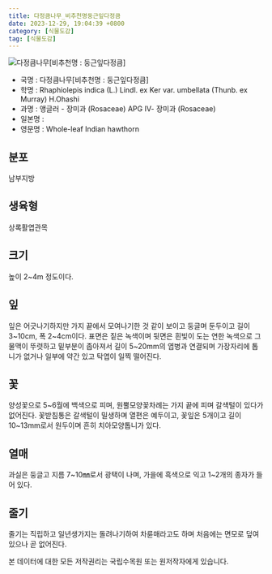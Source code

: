 ```yaml
---
title: 다정큼나무_비추천명둥근잎다정큼
date: 2023-12-29, 19:04:39 +0800
category: [식물도감]
tag: [식물도감]
---
```




![다정큼나무[비추천명 : 둥근잎다정큼]](http://www.nature.go.kr/fileUpload/plants/basic/Rosaceae/Raphiolepis/22900/3_th2.JPG)
- 국명 : 다정큼나무[비추천명 : 둥근잎다정큼]
- 학명 : Rhaphiolepis indica (L.) Lindl. ex Ker var. umbellata (Thunb. ex Murray) H.Ohashi
- 과명 : 앵글러 - 장미과 (Rosaceae) APG Ⅳ- 장미과 (Rosaceae)
- 일본명 : 
- 영문명 : Whole-leaf Indian hawthorn


## 분포
남부지방
## 생육형
상록활엽관목
## 크기
높이 2~4m 정도이다.
## 잎
잎은 어긋나기하지만 가지 끝에서 모여나기한 것 같이 보이고 둥글며 둔두이고 길이 3~10cm, 폭 2~4cm이다. 표면은 짙은 녹색이며 뒷면은 흰빛이 도는 연한 녹색으로 그물맥이 뚜렷하고 밑부분이 좁아져서 길이 5~20mm의 엽병과 연결되며 가장자리에 톱니가 없거나 일부에 약간 있고 탁엽이 일찍 떨어진다.
## 꽃
양성꽃으로 5~6월에 백색으로 피며, 원뿔모양꽃차례는 가지 끝에 피며 갈색털이 있다가 없어진다. 꽃받침통은 갈색털이 밀생하며 열편은 예두이고, 꽃잎은 5개이고 길이 10~13mm로서 원두이며 흔히 치아모양톱니가 있다.
## 열매
과실은 둥글고 지름 7~10㎜로서 광택이 나며, 가을에 흑색으로 익고 1~2개의 종자가 들어 있다.
## 줄기
줄기는 직립하고 일년생가지는 돌려나기하여 차륜매라고도 하며 처음에는 면모로 덮여 있으나 곧 없어진다.






본 데이터에 대한 모든 저작권리는 국립수목원 또는 원저작자에게 있습니다.

